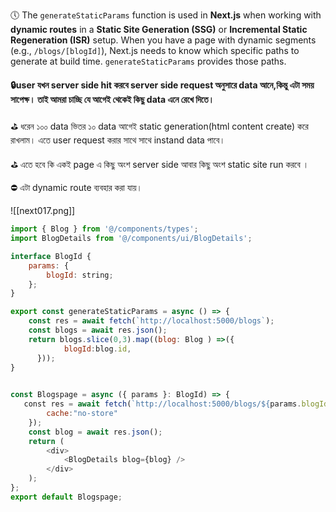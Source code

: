 🕔 The `generateStaticParams` function is used in **Next.js** when working with **dynamic routes** in a **Static Site Generation (SSG)** or **Incremental Static Regeneration (ISR)** setup. 
When you have a page with dynamic segments (e.g., `/blogs/[blogId]`), Next.js needs to know which specific paths to generate at build time. `generateStaticParams` provides those paths.

#### 🔒user যখন server side hit করবে server side request অনুসারে data আনে,কিন্তু এটা সময় সাপেক্ষ। তাই আমরা চাচ্ছি যে আগেই থেকেই কিছু data এনে রেখে দিতে।

⛳️ ধরেন ১০০ data ভিতর  ১০ data আগেই static generation(html content create) করে রাখলাম। এতে  user request করার সাথে সাথে instand data পাবে। 

⛳️ এতে হবে কি একই page এ কিছু অংশ server side আবার কিছু অংশ static site run করবে । 

⛔ এটা dynamic route ব্যবহার করা যায়।

![[next017.png]]

```js
import { Blog } from '@/components/types';
import BlogDetails from '@/components/ui/BlogDetails';

interface BlogId {
    params: {
        blogId: string;
    };
}

export const generateStaticParams = async () => {
    const res = await fetch(`http://localhost:5000/blogs`);
    const blogs = await res.json();
    return blogs.slice(0,3).map((blog: Blog ) =>({
            blogId:blog.id,
      }));
}

  
const Blogspage = async ({ params }: BlogId) => {
   const res = await fetch(`http://localhost:5000/blogs/${params.blogId}`,{
        cache:"no-store"
    });
    const blog = await res.json();
    return (
        <div>
            <BlogDetails blog={blog} />
        </div>
    );
};
export default Blogspage;
```

